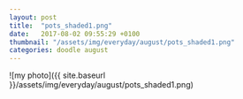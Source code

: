 ```yaml
---
layout: post
title:  "pots_shaded1.png"
date:   2017-08-02 09:55:29 +0100
thumbnail: "/assets/img/everyday/august/pots_shaded1.png"
categories: doodle august
---
```


![my photo]({{ site.baseurl }}/assets/img/everyday/august/pots_shaded1.png)